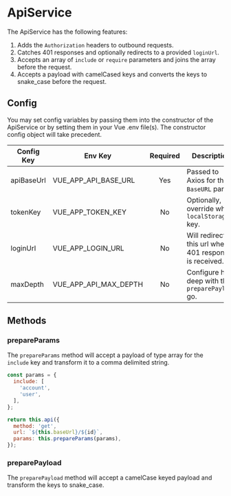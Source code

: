 # ApiService

The ApiService has the following features:

1. Adds the `Authorization` headers to outbound requests.
2. Catches 401 responses and optionally redirects to a provided `loginUrl`.
3. Accepts an array of `include` or `require` parameters and joins the array before the request.
4. Accepts a payload with camelCased keys and converts the keys to snake_case before the request.

## Config

You may set config variables by passing them into the constructor of the ApiService or by setting them in your 
Vue .env file(s). The constructor config object will take precedent. 

| Config Key | Env Key | Required | Description | Default |
| --- | --- | :---: | --- | --- |
| apiBaseUrl | VUE_APP_API_BASE_URL | Yes | Passed to Axios for the `BaseURL` param. | - |
| tokenKey | VUE_APP_TOKEN_KEY | No | Optionally, override where `localStorage` key. | `token` |
| loginUrl | VUE_APP_LOGIN_URL | No | Will redirect to this url when a 401 response is received. | - |
| maxDepth | VUE_APP_API_MAX_DEPTH | No | Configure how deep with the `preparePayload` go. | `3` |

## Methods

### prepareParams

The `prepareParams` method will accept a payload of type array for the `include` key and transform it to a comma delimited string.

```javascript
const params = {
  include: [
    'account',
    'user',
  ],
};

return this.api({
  method: 'get',
  url: `${this.baseUrl}/${id}`,
  params: this.prepareParams(params),
});
```

### preparePayload

The `preparePayload` method will accept a camelCase keyed payload and transform the keys to snake_case.